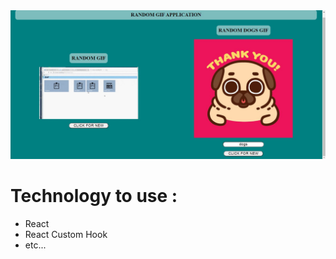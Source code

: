  
<img src="https://raw.githubusercontent.com/mahdi-zoraghi/usegif-custom-hook/master/usegif-custom-hook-screen.jpg" />

# Technology to use :

- React
- React Custom Hook
- etc...
